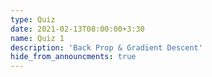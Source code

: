 ```yaml
---
type: Quiz
date: 2021-02-13T08:00:00+3:30
name: Quiz 1
description: 'Back Prop & Gradient Descent'
hide_from_announcments: true
---
```

